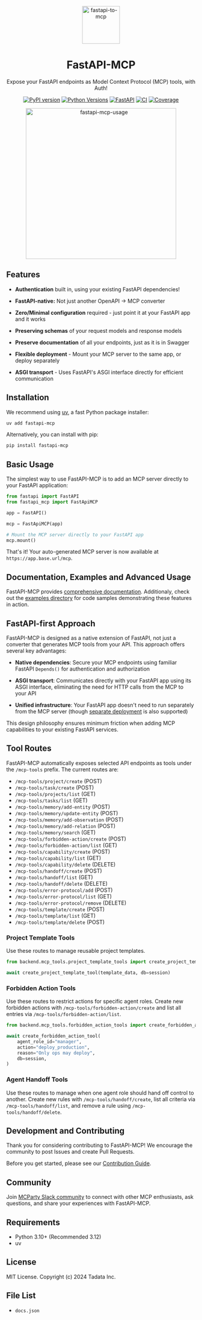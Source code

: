 <p align="center"><a href="https://github.com/tadata-org/fastapi_mcp"><img src="https://github.com/user-attachments/assets/7e44e98b-a0ba-4aff-a68a-4ffee3a6189c" alt="fastapi-to-mcp" height=100/></a></p>
<h1 align="center">FastAPI-MCP</h1>
<p align="center">Expose your FastAPI endpoints as Model Context Protocol (MCP) tools, with Auth!</p>
<div align="center">

[![PyPI version](https://img.shields.io/pypi/v/fastapi-mcp?color=%2334D058&label=pypi%20package)](https://pypi.org/project/fastapi-mcp/)
[![Python Versions](https://img.shields.io/pypi/pyversions/fastapi-mcp.svg)](https://pypi.org/project/fastapi-mcp/)
[![FastAPI](https://img.shields.io/badge/FastAPI-009485.svg?logo=fastapi&logoColor=white)](#)
[![CI](https://github.com/tadata-org/fastapi_mcp/actions/workflows/ci.yml/badge.svg)](https://github.com/tadata-org/fastapi_mcp/actions/workflows/ci.yml)
[![Coverage](https://codecov.io/gh/tadata-org/fastapi_mcp/branch/main/graph/badge.svg)](https://codecov.io/gh/tadata-org/fastapi_mcp)

</div>


<p align="center"><a href="https://github.com/tadata-org/fastapi_mcp"><img src="https://github.com/user-attachments/assets/b205adc6-28c0-4e3c-a68b-9c1a80eb7d0c" alt="fastapi-mcp-usage" height="400"/></a></p>


## Features

- **Authentication** built in, using your existing FastAPI dependencies!

- **FastAPI-native:** Not just another OpenAPI -> MCP converter

- **Zero/Minimal configuration** required - just point it at your FastAPI app and it works

- **Preserving schemas** of your request models and response models

- **Preserve documentation** of all your endpoints, just as it is in Swagger

- **Flexible deployment** - Mount your MCP server to the same app, or deploy separately

- **ASGI transport** - Uses FastAPI's ASGI interface directly for efficient communication


## Installation

We recommend using [uv](https://docs.astral.sh/uv/), a fast Python package installer:

```bash
uv add fastapi-mcp
```

Alternatively, you can install with pip:

```bash
pip install fastapi-mcp
```

## Basic Usage

The simplest way to use FastAPI-MCP is to add an MCP server directly to your FastAPI application:

```python
from fastapi import FastAPI
from fastapi_mcp import FastApiMCP

app = FastAPI()

mcp = FastApiMCP(app)

# Mount the MCP server directly to your FastAPI app
mcp.mount()
```

That's it! Your auto-generated MCP server is now available at `https://app.base.url/mcp`.

## Documentation, Examples and Advanced Usage

FastAPI-MCP provides [comprehensive documentation](https://fastapi-mcp.tadata.com/). Additionaly, check out the [examples directory](examples) for code samples demonstrating these features in action.

## FastAPI-first Approach

FastAPI-MCP is designed as a native extension of FastAPI, not just a converter that generates MCP tools from your API. This approach offers several key advantages:

- **Native dependencies**: Secure your MCP endpoints using familiar FastAPI `Depends()` for authentication and authorization

- **ASGI transport**: Communicates directly with your FastAPI app using its ASGI interface, eliminating the need for HTTP calls from the MCP to your API

- **Unified infrastructure**: Your FastAPI app doesn't need to run separately from the MCP server (though [separate deployment](https://fastapi-mcp.tadata.com/advanced/deploy#deploying-separately-from-original-fastapi-app) is also supported)

This design philosophy ensures minimum friction when adding MCP capabilities to your existing FastAPI services.

## Tool Routes

FastAPI-MCP automatically exposes selected API endpoints as tools under the `/mcp-tools` prefix. The current routes are:

- `/mcp-tools/project/create` (POST)
- `/mcp-tools/task/create` (POST)
- `/mcp-tools/projects/list` (GET)
- `/mcp-tools/tasks/list` (GET)
- `/mcp-tools/memory/add-entity` (POST)
- `/mcp-tools/memory/update-entity` (POST)
- `/mcp-tools/memory/add-observation` (POST)
- `/mcp-tools/memory/add-relation` (POST)
- `/mcp-tools/memory/search` (GET)
- `/mcp-tools/forbidden-action/create` (POST)
- `/mcp-tools/forbidden-action/list` (GET)
- `/mcp-tools/capability/create` (POST)
- `/mcp-tools/capability/list` (GET)
- `/mcp-tools/capability/delete` (DELETE)
- `/mcp-tools/handoff/create` (POST)
- `/mcp-tools/handoff/list` (GET)
- `/mcp-tools/handoff/delete` (DELETE)
- `/mcp-tools/error-protocol/add` (POST)
- `/mcp-tools/error-protocol/list` (GET)
- `/mcp-tools/error-protocol/remove` (DELETE)
- `/mcp-tools/template/create` (POST)
- `/mcp-tools/template/list` (GET)
- `/mcp-tools/template/delete` (POST)

### Project Template Tools

Use these routes to manage reusable project templates.

```python
from backend.mcp_tools.project_template_tools import create_project_template_tool

await create_project_template_tool(template_data, db=session)
```

### Forbidden Action Tools

Use these routes to restrict actions for specific agent roles. Create new
forbidden actions with `/mcp-tools/forbidden-action/create` and list all
entries via `/mcp-tools/forbidden-action/list`.

```python
from backend.mcp_tools.forbidden_action_tools import create_forbidden_action_tool

await create_forbidden_action_tool(
    agent_role_id="manager",
    action="deploy_production",
    reason="Only ops may deploy",
    db=session,
)
```

### Agent Handoff Tools

Use these routes to manage when one agent role should hand off control to
another. Create new rules with `/mcp-tools/handoff/create`, list all criteria
via `/mcp-tools/handoff/list`, and remove a rule using `/mcp-tools/handoff/delete`.

## Development and Contributing

Thank you for considering contributing to FastAPI-MCP! We encourage the community to post Issues and create Pull Requests.

Before you get started, please see our [Contribution Guide](CONTRIBUTING.md).

## Community

Join [MCParty Slack community](https://join.slack.com/t/themcparty/shared_invite/zt-30yxr1zdi-2FG~XjBA0xIgYSYuKe7~Xg) to connect with other MCP enthusiasts, ask questions, and share your experiences with FastAPI-MCP.

## Requirements

- Python 3.10+ (Recommended 3.12)
- uv

## License

MIT License. Copyright (c) 2024 Tadata Inc.

<!-- File List Start -->
## File List

- `docs.json`

<!-- File List End -->



